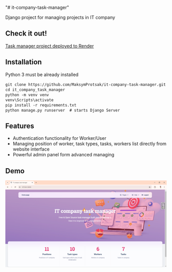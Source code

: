 "# it-company-task-manager"

Django project for managing projects in IT company

## Check it out!

[Task manager project deployed to Render](http://it-company-task-manager.render.com)

## Installation

Python 3 must be already installed

```commandline
git clone https://github.com/MaksymProtsak/it-company-task-manager.git
cd it_company_task_manager
python -m venv venv
venv\Scripts\activate
pip install -r requirements.txt
python manage.py runserver  # starts Django Server
```

## Features

* Authentication functionality for Worker/User
* Managing position of worker, task types, tasks, workers list directly from website interface
* Powerful admin panel form advanced managing

## Demo
![Website Interface](demo.png)